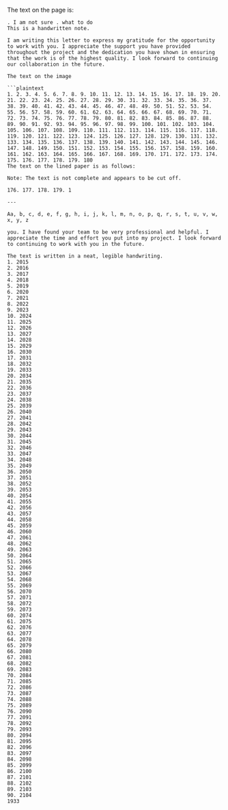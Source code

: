 The text on the page is:

```
. I am not sure . what to do
This is a handwritten note.

I am writing this letter to express my gratitude for the opportunity to work with you. I appreciate the support you have provided throughout the project and the dedication you have shown in ensuring that the work is of the highest quality. I look forward to continuing our collaboration in the future.

The text on the image

```plaintext
1. 2. 3. 4. 5. 6. 7. 8. 9. 10. 11. 12. 13. 14. 15. 16. 17. 18. 19. 20. 21. 22. 23. 24. 25. 26. 27. 28. 29. 30. 31. 32. 33. 34. 35. 36. 37. 38. 39. 40. 41. 42. 43. 44. 45. 46. 47. 48. 49. 50. 51. 52. 53. 54. 55. 56. 57. 58. 59. 60. 61. 62. 63. 64. 65. 66. 67. 68. 69. 70. 71. 72. 73. 74. 75. 76. 77. 78. 79. 80. 81. 82. 83. 84. 85. 86. 87. 88. 89. 90. 91. 92. 93. 94. 95. 96. 97. 98. 99. 100. 101. 102. 103. 104. 105. 106. 107. 108. 109. 110. 111. 112. 113. 114. 115. 116. 117. 118. 119. 120. 121. 122. 123. 124. 125. 126. 127. 128. 129. 130. 131. 132. 133. 134. 135. 136. 137. 138. 139. 140. 141. 142. 143. 144. 145. 146. 147. 148. 149. 150. 151. 152. 153. 154. 155. 156. 157. 158. 159. 160. 161. 162. 163. 164. 165. 166. 167. 168. 169. 170. 171. 172. 173. 174. 175. 176. 177. 178. 179. 180
The text on the lined paper is as follows:

Note: The text is not complete and appears to be cut off.

176. 177. 178. 179. 1

---

Aa, b, c, d, e, f, g, h, i, j, k, l, m, n, o, p, q, r, s, t, u, v, w, x, y, z

you. I have found your team to be very professional and helpful. I appreciate the time and effort you put into my project. I look forward to continuing to work with you in the future.

The text is written in a neat, legible handwriting.
1. 2015
2. 2016
3. 2017
4. 2018
5. 2019
6. 2020
7. 2021
8. 2022
9. 2023
10. 2024
11. 2025
12. 2026
13. 2027
14. 2028
15. 2029
16. 2030
17. 2031
18. 2032
19. 2033
20. 2034
21. 2035
22. 2036
23. 2037
24. 2038
25. 2039
26. 2040
27. 2041
28. 2042
29. 2043
30. 2044
31. 2045
32. 2046
33. 2047
34. 2048
35. 2049
36. 2050
37. 2051
38. 2052
39. 2053
40. 2054
41. 2055
42. 2056
43. 2057
44. 2058
45. 2059
46. 2060
47. 2061
48. 2062
49. 2063
50. 2064
51. 2065
52. 2066
53. 2067
54. 2068
55. 2069
56. 2070
57. 2071
58. 2072
59. 2073
60. 2074
61. 2075
62. 2076
63. 2077
64. 2078
65. 2079
66. 2080
67. 2081
68. 2082
69. 2083
70. 2084
71. 2085
72. 2086
73. 2087
74. 2088
75. 2089
76. 2090
77. 2091
78. 2092
79. 2093
80. 2094
81. 2095
82. 2096
83. 2097
84. 2098
85. 2099
86. 2100
87. 2101
88. 2102
89. 2103
90. 2104
1933